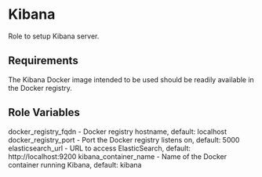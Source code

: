 Kibana
======

Role to setup Kibana server.

Requirements
------------

The Kibana Docker image intended to be used should be readily available in the Docker registry.

Role Variables
--------------

docker_registry_fqdn - Docker registry hostname, default: localhost
docker_registry_port - Port the Docker registry listens on, default: 5000
elasticsearch_url - URL to access ElasticSearch, default: http://localhost:9200
kibana_container_name - Name of the Docker container running Kibana, default: kibana

